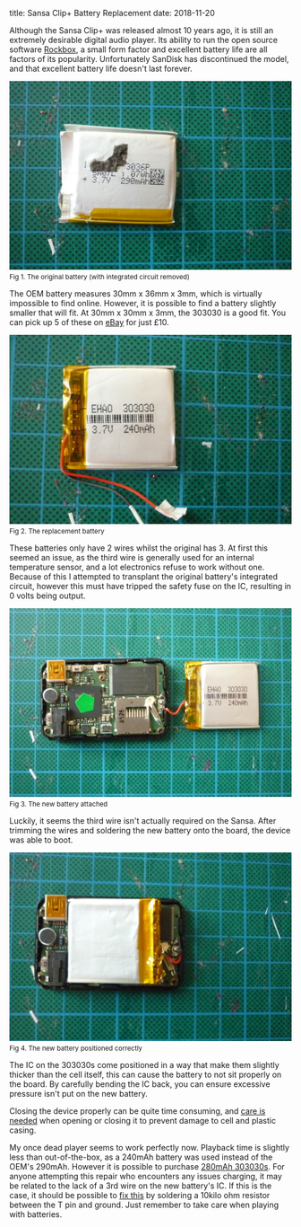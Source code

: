 title: Sansa Clip+ Battery Replacement
date: 2018-11-20

Although the Sansa Clip+ was released almost 10 years ago, it is still an extremely desirable digital audio player. Its ability to run the open source software [Rockbox](https://www.rockbox.org/), a small form factor and excellent battery life are all factors of its popularity. Unfortunately SanDisk has discontinued the model, and that excellent battery life doesn't last forever.

![](/static/images/blog/sansa-battery/sansa_battery_small_orig.jpg)
<small>Fig 1. The original battery (with integrated circuit removed)</small>

The OEM battery measures 30mm x 36mm x 3mm, which is virtually impossible to find online. However, it is possible to find a battery slightly smaller that will fit. At 30mm x 30mm x 3mm, the 303030 is a good fit. You can pick up 5 of these on [eBay](https://www.ebay.co.uk/itm/5-pcs-3-7v-240mAh-Li-Po-Battery-Cell-303030-for-MP3-Bluetooth-Headset-Smart-Band/183293761096) for just £10.

![](/static/images/blog/sansa-battery/sansa_battery_small_303030.jpg)
<small>Fig 2. The replacement battery</small>

These batteries only have 2 wires whilst the original has 3. At first this seemed an issue, as the third wire is generally used for an internal temperature sensor, and a lot electronics refuse to work without one. Because of this I attempted to transplant the original battery's integrated circuit, however this must have tripped the safety fuse on the IC, resulting in 0 volts being output.

![](/static/images/blog/sansa-battery/sansa_battery_small_open.jpg)
<small>Fig 3. The new battery attached</small>

Luckily, it seems the third wire isn't actually required on the Sansa. After trimming the wires and soldering the new battery onto the board, the device was able to boot.

![](/static/images/blog/sansa-battery/sansa_battery_small_folded.jpg)
<small>Fig 4. The new battery positioned correctly</small>

The IC on the 303030s come positioned in a way that make them slightly thicker than the cell itself, this can cause the battery to not sit properly on the board. By carefully bending the IC back, you can ensure excessive pressure isn't put on the new battery.

Closing the device properly can be quite time consuming, and [care is needed](https://www.youtube.com/watch?v=beMcITVdZcE) when opening or closing it to prevent damage to cell and plastic casing.

My once dead player seems to work perfectly now. Playback time is slightly less than out-of-the-box, as a 240mAh battery was used instead of the OEM's 290mAh. However it is possible to purchase [280mAh 303030s](https://www.ebay.co.uk/itm/3-7-V-280mAh-303030-Li-Polymer-Rechargeable-Cell-Li-ion-LiPo-Battery-for-GPS-MP3/192602681960). For anyone attempting this repair who encounters any issues charging, it may be related to the lack of a 3rd wire on the new battery's IC. If this is the case, it should be possible to [fix this](https://electronics.stackexchange.com/questions/152053/replace-3-wires-tablet-battery-with-2-wires-one/152058#152058) by soldering a 10kilo ohm resistor between the T pin and ground. Just remember to take care when playing with batteries.


